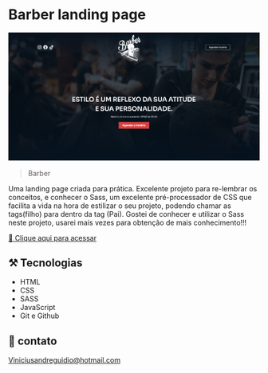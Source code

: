 # Barber landing page


![Preview](image.png)

> Barber

Uma landing page criada para prática. Excelente projeto para re-lembrar os conceitos, e conhecer o Sass, um excelente pré-processador de CSS que facilita a vida na hora de estilizar o seu projeto, podendo chamar as tags(filho) para dentro da tag (Pai). Gostei de conhecer e utilizar o Sass neste projeto, usarei mais vezes para obtenção de mais conhecimento!!! 

[ 🔗 Clique aqui para acessar]()


## ⚒️ Tecnologias 

- HTML
- CSS
- SASS
- JavaScript
- Git e Github

## 💛 contato

 Viniciusandreguidio@hotmail.com